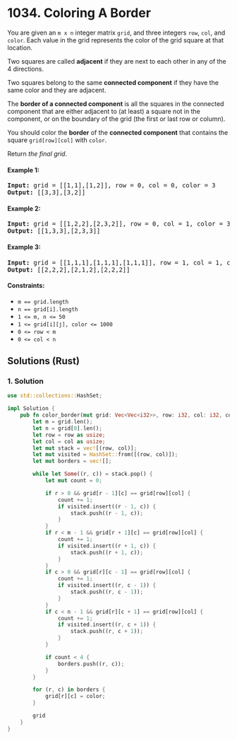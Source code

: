# 1034. Coloring A Border
You are given an `m x n` integer matrix `grid`, and three integers `row`, `col`, and `color`. Each value in the grid represents the color of the grid square at that location.

Two squares are called **adjacent** if they are next to each other in any of the 4 directions.

Two squares belong to the same **connected component** if they have the same color and they are adjacent.

The **border of a connected component** is all the squares in the connected component that are either adjacent to (at least) a square not in the component, or on the boundary of the grid (the first or last row or column).

You should color the **border** of the **connected component** that contains the square `grid[row][col]` with `color`.

Return *the final grid*.

#### Example 1:
<pre>
<strong>Input:</strong> grid = [[1,1],[1,2]], row = 0, col = 0, color = 3
<strong>Output:</strong> [[3,3],[3,2]]
</pre>

#### Example 2:
<pre>
<strong>Input:</strong> grid = [[1,2,2],[2,3,2]], row = 0, col = 1, color = 3
<strong>Output:</strong> [[1,3,3],[2,3,3]]
</pre>

#### Example 3:
<pre>
<strong>Input:</strong> grid = [[1,1,1],[1,1,1],[1,1,1]], row = 1, col = 1, color = 2
<strong>Output:</strong> [[2,2,2],[2,1,2],[2,2,2]]
</pre>

#### Constraints:
* `m == grid.length`
* `n == grid[i].length`
* `1 <= m, n <= 50`
* `1 <= grid[i][j], color <= 1000`
* `0 <= row < m`
* `0 <= col < n`

## Solutions (Rust)

### 1. Solution
```Rust
use std::collections::HashSet;

impl Solution {
    pub fn color_border(mut grid: Vec<Vec<i32>>, row: i32, col: i32, color: i32) -> Vec<Vec<i32>> {
        let m = grid.len();
        let n = grid[0].len();
        let row = row as usize;
        let col = col as usize;
        let mut stack = vec![(row, col)];
        let mut visited = HashSet::from([(row, col)]);
        let mut borders = vec![];

        while let Some((r, c)) = stack.pop() {
            let mut count = 0;

            if r > 0 && grid[r - 1][c] == grid[row][col] {
                count += 1;
                if visited.insert((r - 1, c)) {
                    stack.push((r - 1, c));
                }
            }
            if r < m - 1 && grid[r + 1][c] == grid[row][col] {
                count += 1;
                if visited.insert((r + 1, c)) {
                    stack.push((r + 1, c));
                }
            }
            if c > 0 && grid[r][c - 1] == grid[row][col] {
                count += 1;
                if visited.insert((r, c - 1)) {
                    stack.push((r, c - 1));
                }
            }
            if c < n - 1 && grid[r][c + 1] == grid[row][col] {
                count += 1;
                if visited.insert((r, c + 1)) {
                    stack.push((r, c + 1));
                }
            }

            if count < 4 {
                borders.push((r, c));
            }
        }

        for (r, c) in borders {
            grid[r][c] = color;
        }

        grid
    }
}
```
